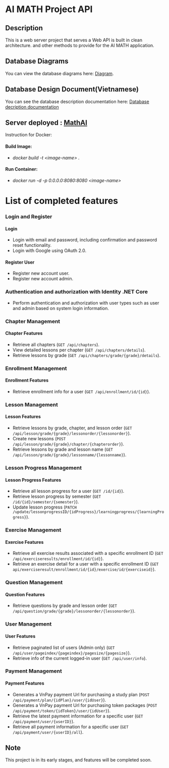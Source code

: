 # AI MATH Project API

## Description

This is a web server project that serves a Web API is built in clean architecture. and other methods to provide for the AI MATH application.

## Database Diagrams

You can view the database diagrams here: [Diagram](https://drive.google.com/file/d/1dCQlsKq4xj6aVVHFX50BjKBlHccZ5VFS/view?usp=sharing).

## Database Design Document(Vietnamese)

You can see the database description documentation here: [Database decription documentation](https://docs.google.com/document/d/1EUYu1MsdauokZdI1mm8KIGOXaniLo3ib/edit)

## Server deployed : [MathAI](https://mathai.id.vn/swagger/index.html)

Instruction for Docker:

#### Build Image:

- _docker build -t \<image-name\> ._

#### Run Container:

- _docker run -d -p 0.0.0.0:8080:8080 \<image-name\>_

# List of completed features

### Login and Register

#### Login

- Login with email and password, including confirmation and password reset functionality.
- Login with Google using OAuth 2.0.

#### Register User

- Register new account user.
- Register new account admin.

### Authentication and authorization with Identity .NET Core

- Perform authentication and authorization with user types such as user and admin based on system login information.

### Chapter Management

#### Chapter Features

- Retrieve all chapters (`GET /api/chapters`).
- View detailed lessons per chapter (`GET /api/chapters/details`).
- Retrieve lessons by grade (`GET /api/chapters/grade/{grade}/details`).

### Enrollment Management

#### Enrollment Features

- Retrieve enrollment info for a user (`GET /api/enrollment/id/{id}`).

### Lesson Management

#### Lesson Features

- Retrieve lessons by grade, chapter, and lesson order (`GET /api/lesson/grade/{grade}/lessonorder/{lessonorder}`).
- Create new lessons (`POST /api/lesson/grade/{grade}/chapter/{chapterorder}`).
- Retrieve lessons by grade and lesson name (`GET /api/lesson/grade/{grade}/lessonname/{lessonname}`).

### Lesson Progress Management

#### Lesson Progress Features

- Retrieve all lesson progress for a user (`GET /id/{id}`).
- Retrieve lesson progress by semester (`GET /id/{id}/semester/{semester}`).
- Update lesson progress (`PATCH /update/lessonprogressID/{idProgress}/learningprogress/{learningProgress}`).

### Exercise Management

#### Exercise Features

- Retrieve all exercise results associated with a specific enrollment ID (`GET /api/exerciseresults/enrollment/id/{id}`).
- Retrieve an exercise detail for a user with a specific enrollment ID (`GET api/exerciseresult/enrollment/id/{id}/exercise/id/{exerciseid}`).

### Question Management

#### Question Features

- Retrieve questions by grade and lesson order (`GET /api/question/grade/{grade}/lessonorder/{lessonorder}`).

### User Management

#### User Features

- Retrieve paginated list of users (Admin only) (`GET /api/user/pageindex/{pageindex}/pagesize/{pagesize}`).
- Retrieve info of the current logged-in user (`GET /api/user/info`).

### Payment Management

#### Payment Features

- Generates a VnPay payment Url for purchasing a study plan (`POST /api/payment/plan/{idPlan}/user/{idUser}`).
- Generates a VnPay payment Url for purchasing token packages (`POST /api/payment/token/{idToken}/user/{idUser}`).
- Retrieve the latest payment information for a specific user (`GET /api/payment/user/{userID}`).
- Retrieve all payment information for a specific user (`GET /api/payment/user/{userID}/all`).

## Note

This project is in its early stages, and features will be completed soon.
